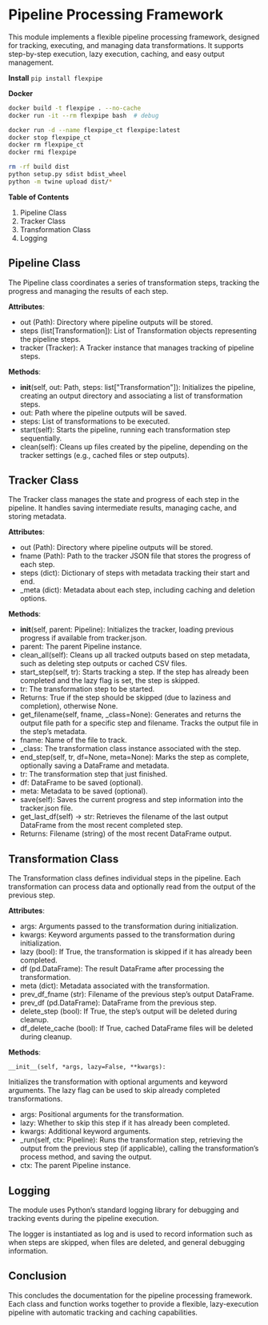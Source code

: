 # Pipeline Processing Framework

This module implements a flexible pipeline processing framework, designed for tracking, executing, and managing data transformations. It supports step-by-step execution, lazy execution, caching, and easy output management.

**Install**
`pip install flexpipe`

**Docker**

```bash
docker build -t flexpipe . --no-cache
docker run -it --rm flexpipe bash  # debug

docker run -d --name flexpipe_ct flexpipe:latest
docker stop flexpipe_ct
docker rm flexpipe_ct
docker rmi flexpipe
```

```bash
rm -rf build dist
python setup.py sdist bdist_wheel
python -m twine upload dist/*
```

**Table of Contents**

1. Pipeline Class
2. Tracker Class
3. Transformation Class
4. Logging

## Pipeline Class

The Pipeline class coordinates a series of transformation steps, tracking the progress and managing the results of each step.

**Attributes**:

- out (Path): Directory where pipeline outputs will be stored.
- steps (list[Transformation]): List of Transformation objects representing the pipeline steps.
- tracker (Tracker): A Tracker instance that manages tracking of pipeline steps.

**Methods**:

- __init__(self, out: Path, steps: list["Transformation"]):
Initializes the pipeline, creating an output directory and associating a list of transformation steps.
- out: Path where the pipeline outputs will be saved.
- steps: List of transformations to be executed.
- start(self):
Starts the pipeline, running each transformation step sequentially.
- clean(self):
Cleans up files created by the pipeline, depending on the tracker settings (e.g., cached files or step outputs).

## Tracker Class

The Tracker class manages the state and progress of each step in the pipeline. It handles saving intermediate results, managing cache, and storing metadata.

**Attributes**:

- out (Path): Directory where pipeline outputs will be stored.
- fname (Path): Path to the tracker JSON file that stores the progress of each step.
- steps (dict): Dictionary of steps with metadata tracking their start and end.
- _meta (dict): Metadata about each step, including caching and deletion options.

**Methods**:

- __init__(self, parent: Pipeline):
Initializes the tracker, loading previous progress if available from tracker.json.
- parent: The parent Pipeline instance.
- clean_all(self):
Cleans up all tracked outputs based on step metadata, such as deleting step outputs or cached CSV files.
- start_step(self, tr):
Starts tracking a step. If the step has already been completed and the lazy flag is set, the step is skipped.
- tr: The transformation step to be started.
- Returns: True if the step should be skipped (due to laziness and completion), otherwise None.
- get_filename(self, fname, _class=None):
Generates and returns the output file path for a specific step and filename. Tracks the output file in the step’s metadata.
- fname: Name of the file to track.
- _class: The transformation class instance associated with the step.
- end_step(self, tr, df=None, meta=None):
Marks the step as complete, optionally saving a DataFrame and metadata.
- tr: The transformation step that just finished.
- df: DataFrame to be saved (optional).
- meta: Metadata to be saved (optional).
- save(self):
Saves the current progress and step information into the tracker.json file.
- get_last_df(self) -> str:
Retrieves the filename of the last output DataFrame from the most recent completed step.
- Returns: Filename (string) of the most recent DataFrame output.

## Transformation Class

The Transformation class defines individual steps in the pipeline. Each transformation can process data and optionally read from the output of the previous step.

**Attributes**:

- args: Arguments passed to the transformation during initialization.
- kwargs: Keyword arguments passed to the transformation during initialization.
- lazy (bool): If True, the transformation is skipped if it has already been completed.
- df (pd.DataFrame): The result DataFrame after processing the transformation.
- meta (dict): Metadata associated with the transformation.
- prev_df_fname (str): Filename of the previous step’s output DataFrame.
- prev_df (pd.DataFrame): DataFrame from the previous step.
- delete_step (bool): If True, the step’s output will be deleted during cleanup.
- df_delete_cache (bool): If True, cached DataFrame files will be deleted during cleanup.

**Methods**:

    __init__(self, *args, lazy=False, **kwargs):
Initializes the transformation with optional arguments and keyword arguments. The lazy flag can be used to skip already completed transformations.
- args: Positional arguments for the transformation.
- lazy: Whether to skip this step if it has already been completed.
- kwargs: Additional keyword arguments.
- _run(self, ctx: Pipeline):
Runs the transformation step, retrieving the output from the previous step (if applicable), calling the transformation’s process method, and saving the output.
- ctx: The parent Pipeline instance.

## Logging

The module uses Python’s standard logging library for debugging and tracking events during the pipeline execution.

The logger is instantiated as log and is used to record information such as when steps are skipped, when files are deleted, and general debugging information.

## Conclusion

This concludes the documentation for the pipeline processing framework. Each class and function works together to provide a flexible, lazy-execution pipeline with automatic tracking and caching capabilities.